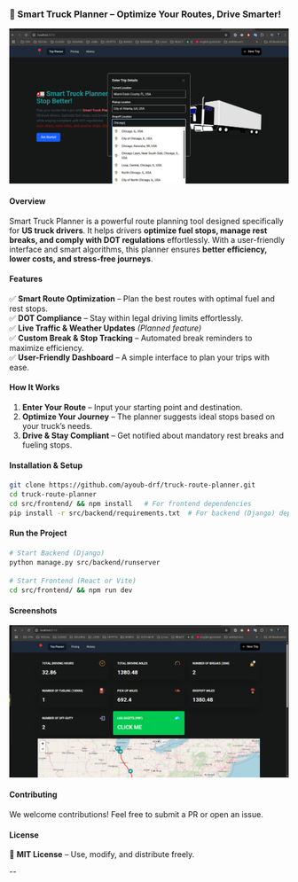 ### **🚛 Smart Truck Planner – Optimize Your Routes, Drive Smarter!**  

![Truck Planner](truck-planner.png)  

#### **Overview**  
Smart Truck Planner is a powerful route planning tool designed specifically for **US truck drivers**. It helps drivers **optimize fuel stops, manage rest breaks, and comply with DOT regulations** effortlessly. With a user-friendly interface and smart algorithms, this planner ensures **better efficiency, lower costs, and stress-free journeys**.  

#### **Features**  
✅ **Smart Route Optimization** – Plan the best routes with optimal fuel and rest stops.  
✅ **DOT Compliance** – Stay within legal driving limits effortlessly.  
✅ **Live Traffic & Weather Updates** *(Planned feature)*  
✅ **Custom Break & Stop Tracking** – Automated break reminders to maximize efficiency.  
✅ **User-Friendly Dashboard** – A simple interface to plan your trips with ease.  

#### **How It Works**  
1. **Enter Your Route** – Input your starting point and destination.  
2. **Optimize Your Journey** – The planner suggests ideal stops based on your truck’s needs.  
3. **Drive & Stay Compliant** – Get notified about mandatory rest breaks and fueling stops.  

#### **Installation & Setup**  
```bash
git clone https://github.com/ayoub-drf/truck-route-planner.git
cd truck-route-planner
cd src/frontend/ && npm install   # For frontend dependencies
pip install -r src/backend/requirements.txt  # For backend (Django) dependencies
```

#### **Run the Project**  
```bash
# Start Backend (Django)
python manage.py src/backend/runserver

# Start Frontend (React or Vite)
cd src/frontend/ && npm run dev
```

#### **Screenshots**  
![Truck Planner State](truck-planner.png-state.png)  

#### **Contributing**  
We welcome contributions! Feel free to submit a PR or open an issue.  

#### **License**  
📜 **MIT License** – Use, modify, and distribute freely.  

--